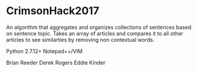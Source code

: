 # CrimsonHack2017
An algorithm that aggregates and organizes collections of sentences based on sentence topic. Takes an array of articles and compares it to all other articles to see similarties by removing non contextual words.

Python 2.7.12+
Notepad++/VIM

Brian Reeder
Derek Rogers
Eddie Kinder
